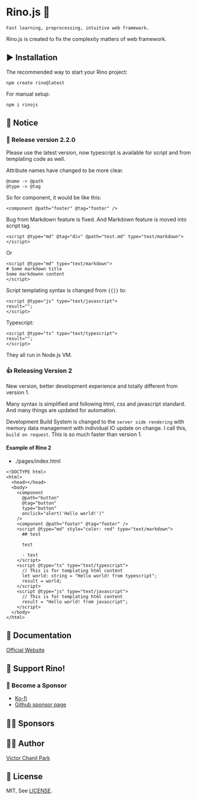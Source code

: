 # Rino.js 🦏

```
Fast learning, preprocessing, intuitive web framework.
```

Rino.js is created to fix the complexity matters of web framework.

## ▶️ Installation

The recommended way to start your Rino project:

```
npm create rino@latest
```

For manual setup:

```
npm i rinojs
```

## 📢 Notice

### 🎉 Release version 2.2.0

Please use the latest version, now typescript is available for script and from templating code as well.

Attribute names have changed to be more clear.

```
@name -> @path
@type -> @tag
```

So for component, it would be like this:

```
<component @path="footer" @tag="footer" />
```

Bug from Markdown feature is fixed. And Markdown feature is moved into script tag.

```
<script @type="md" @tag="div" @path="test.md" type="text/markdown"></script>
```

Or

```
<script @type="md" type="text/markdown">
# Some markdown title
Some markdownn content
</script>
```

Script templating syntax is changed from `{{}}` to:

```
<script @type="js" type="text/javascript">
result="";
</script>
```

Typescript:

```
<script @type="ts" type="text/typescript">
result="";
</script>
```

They all run in Node.js VM.

### 👍 Releasing Version 2

New version, better development experience and totally different from version 1.

Many syntax is simplified and following html, css and javascript standard. And many things are updated for automation.

Development Build System is changed to the `server side rendering` with memory data management with individual IO update on change. I call this, `build on request`. This is so much faster than version 1.

#### Example of Rino 2

- ./pages/index.html

```
<!DOCTYPE html>
<html>
  <head></head>
  <body>
    <component
      @path="button"
      @tag="button"
      type="button"
      onclick="alert('Hello world!')"
    />
    <component @path="footer" @tag="footer" />
    <script @type="md" style="color: red" type="text/markdown">
      ## test

      test

      - test
    </script>
    <script @type="ts" type="text/typescript">
      // This is for templating html content
      let world: string = "Hello world! from typescript";
      result = world;
    </script>
    <script @type="js" type="text/javascript">
      // This is for templating html content
      result = "Hello world! from javascript";
    </script>
  </body>
</html>

```

## 📖 Documentation

[Official Website](https://rino.opdev1004.com/)

## 💪 Support Rino!

### 👼 Become a Sponsor

- [Ko-fi](https://ko-fi.com/opdev1004)
- [Github sponsor page](https://github.com/sponsors/opdev1004)

## 🐱‍🏍 **Sponsors**

## 👨‍💻 Author

[Victor Chanil Park](https://github.com/opdev1004)

## 💯 License

MIT, See [LICENSE](./LICENSE).
